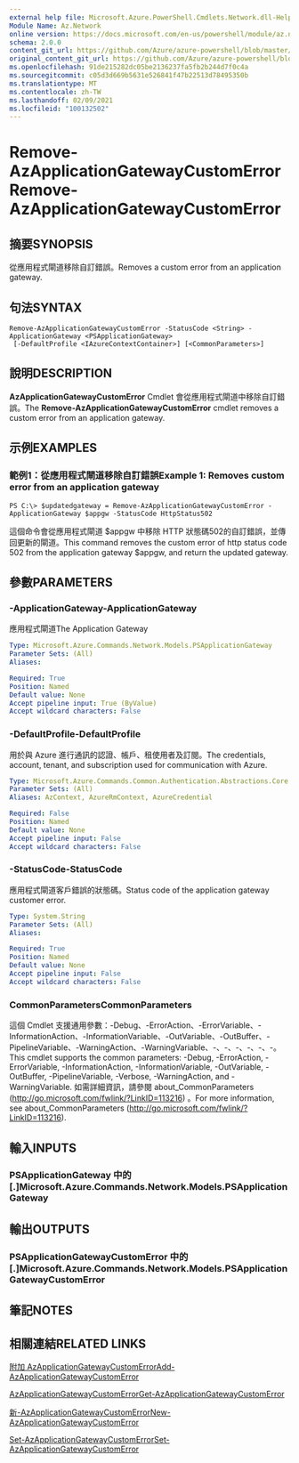 ```yaml
---
external help file: Microsoft.Azure.PowerShell.Cmdlets.Network.dll-Help.xml
Module Name: Az.Network
online version: https://docs.microsoft.com/en-us/powershell/module/az.network/remove-azapplicationgatewaycustomerror
schema: 2.0.0
content_git_url: https://github.com/Azure/azure-powershell/blob/master/src/Network/Network/help/Remove-AzApplicationGatewayCustomError.md
original_content_git_url: https://github.com/Azure/azure-powershell/blob/master/src/Network/Network/help/Remove-AzApplicationGatewayCustomError.md
ms.openlocfilehash: 91de215282dc05be2136237fa5fb2b244d7f0c4a
ms.sourcegitcommit: c05d3d669b5631e526841f47b22513d78495350b
ms.translationtype: MT
ms.contentlocale: zh-TW
ms.lasthandoff: 02/09/2021
ms.locfileid: "100132502"
---
```

# <span data-ttu-id="4b261-101">Remove-AzApplicationGatewayCustomError</span><span class="sxs-lookup"><span data-stu-id="4b261-101">Remove-AzApplicationGatewayCustomError</span></span>

## <span data-ttu-id="4b261-102">摘要</span><span class="sxs-lookup"><span data-stu-id="4b261-102">SYNOPSIS</span></span>
<span data-ttu-id="4b261-103">從應用程式閘道移除自訂錯誤。</span><span class="sxs-lookup"><span data-stu-id="4b261-103">Removes a custom error from an application gateway.</span></span>

## <span data-ttu-id="4b261-104">句法</span><span class="sxs-lookup"><span data-stu-id="4b261-104">SYNTAX</span></span>

```
Remove-AzApplicationGatewayCustomError -StatusCode <String> -ApplicationGateway <PSApplicationGateway>
 [-DefaultProfile <IAzureContextContainer>] [<CommonParameters>]
```

## <span data-ttu-id="4b261-105">說明</span><span class="sxs-lookup"><span data-stu-id="4b261-105">DESCRIPTION</span></span>
<span data-ttu-id="4b261-106">**AzApplicationGatewayCustomError** Cmdlet 會從應用程式閘道中移除自訂錯誤。</span><span class="sxs-lookup"><span data-stu-id="4b261-106">The **Remove-AzApplicationGatewayCustomError** cmdlet removes a custom error from an application gateway.</span></span>

## <span data-ttu-id="4b261-107">示例</span><span class="sxs-lookup"><span data-stu-id="4b261-107">EXAMPLES</span></span>

### <span data-ttu-id="4b261-108">範例1：從應用程式閘道移除自訂錯誤</span><span class="sxs-lookup"><span data-stu-id="4b261-108">Example 1: Removes custom error from an application gateway</span></span>
```
PS C:\> $updatedgateway = Remove-AzApplicationGatewayCustomError -ApplicationGateway $appgw -StatusCode HttpStatus502
```

<span data-ttu-id="4b261-109">這個命令會從應用程式閘道 $appgw 中移除 HTTP 狀態碼502的自訂錯誤，並傳回更新的閘道。</span><span class="sxs-lookup"><span data-stu-id="4b261-109">This command removes the custom error of http status code 502 from the application gateway $appgw, and return the updated gateway.</span></span>

## <span data-ttu-id="4b261-110">參數</span><span class="sxs-lookup"><span data-stu-id="4b261-110">PARAMETERS</span></span>

### <span data-ttu-id="4b261-111">-ApplicationGateway</span><span class="sxs-lookup"><span data-stu-id="4b261-111">-ApplicationGateway</span></span>
<span data-ttu-id="4b261-112">應用程式閘道</span><span class="sxs-lookup"><span data-stu-id="4b261-112">The Application Gateway</span></span>

```yaml
Type: Microsoft.Azure.Commands.Network.Models.PSApplicationGateway
Parameter Sets: (All)
Aliases:

Required: True
Position: Named
Default value: None
Accept pipeline input: True (ByValue)
Accept wildcard characters: False
```

### <span data-ttu-id="4b261-113">-DefaultProfile</span><span class="sxs-lookup"><span data-stu-id="4b261-113">-DefaultProfile</span></span>
<span data-ttu-id="4b261-114">用於與 Azure 進行通訊的認證、帳戶、租使用者及訂閱。</span><span class="sxs-lookup"><span data-stu-id="4b261-114">The credentials, account, tenant, and subscription used for communication with Azure.</span></span>

```yaml
Type: Microsoft.Azure.Commands.Common.Authentication.Abstractions.Core.IAzureContextContainer
Parameter Sets: (All)
Aliases: AzContext, AzureRmContext, AzureCredential

Required: False
Position: Named
Default value: None
Accept pipeline input: False
Accept wildcard characters: False
```

### <span data-ttu-id="4b261-115">-StatusCode</span><span class="sxs-lookup"><span data-stu-id="4b261-115">-StatusCode</span></span>
<span data-ttu-id="4b261-116">應用程式閘道客戶錯誤的狀態碼。</span><span class="sxs-lookup"><span data-stu-id="4b261-116">Status code of the application gateway customer error.</span></span>

```yaml
Type: System.String
Parameter Sets: (All)
Aliases:

Required: True
Position: Named
Default value: None
Accept pipeline input: False
Accept wildcard characters: False
```

### <span data-ttu-id="4b261-117">CommonParameters</span><span class="sxs-lookup"><span data-stu-id="4b261-117">CommonParameters</span></span>
<span data-ttu-id="4b261-118">這個 Cmdlet 支援通用參數：-Debug、-ErrorAction、-ErrorVariable、-InformationAction、-InformationVariable、-OutVariable、-OutBuffer、-PipelineVariable、-WarningAction、-WarningVariable、-、-、-、-、-、-。</span><span class="sxs-lookup"><span data-stu-id="4b261-118">This cmdlet supports the common parameters: -Debug, -ErrorAction, -ErrorVariable, -InformationAction, -InformationVariable, -OutVariable, -OutBuffer, -PipelineVariable, -Verbose, -WarningAction, and -WarningVariable.</span></span> <span data-ttu-id="4b261-119">如需詳細資訊，請參閱 about_CommonParameters (http://go.microsoft.com/fwlink/?LinkID=113216) 。</span><span class="sxs-lookup"><span data-stu-id="4b261-119">For more information, see about_CommonParameters (http://go.microsoft.com/fwlink/?LinkID=113216).</span></span>

## <span data-ttu-id="4b261-120">輸入</span><span class="sxs-lookup"><span data-stu-id="4b261-120">INPUTS</span></span>

### <span data-ttu-id="4b261-121">PSApplicationGateway 中的 [.]</span><span class="sxs-lookup"><span data-stu-id="4b261-121">Microsoft.Azure.Commands.Network.Models.PSApplicationGateway</span></span>

## <span data-ttu-id="4b261-122">輸出</span><span class="sxs-lookup"><span data-stu-id="4b261-122">OUTPUTS</span></span>

### <span data-ttu-id="4b261-123">PSApplicationGatewayCustomError 中的 [.]</span><span class="sxs-lookup"><span data-stu-id="4b261-123">Microsoft.Azure.Commands.Network.Models.PSApplicationGatewayCustomError</span></span>

## <span data-ttu-id="4b261-124">筆記</span><span class="sxs-lookup"><span data-stu-id="4b261-124">NOTES</span></span>

## <span data-ttu-id="4b261-125">相關連結</span><span class="sxs-lookup"><span data-stu-id="4b261-125">RELATED LINKS</span></span>

[<span data-ttu-id="4b261-126">附加 AzApplicationGatewayCustomError</span><span class="sxs-lookup"><span data-stu-id="4b261-126">Add-AzApplicationGatewayCustomError</span></span>](./Add-AzApplicationGatewayCustomError.md)

[<span data-ttu-id="4b261-127">AzApplicationGatewayCustomError</span><span class="sxs-lookup"><span data-stu-id="4b261-127">Get-AzApplicationGatewayCustomError</span></span>](./Get-AzApplicationGatewayCustomError.md)

[<span data-ttu-id="4b261-128">新-AzApplicationGatewayCustomError</span><span class="sxs-lookup"><span data-stu-id="4b261-128">New-AzApplicationGatewayCustomError</span></span>](./New-AzApplicationGatewayCustomError.md)

[<span data-ttu-id="4b261-129">Set-AzApplicationGatewayCustomError</span><span class="sxs-lookup"><span data-stu-id="4b261-129">Set-AzApplicationGatewayCustomError</span></span>](./Set-AzApplicationGatewayCustomError.md)
